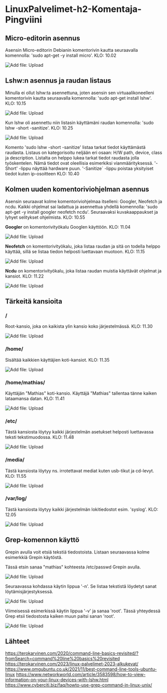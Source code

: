 # LinuxPalvelimet-h2-Komentaja-Pingviini

## Micro-editorin asennus
Asensin Micro-editorin Debianin komentorivin kautta seuraavalla komennolla: 'sudo apt-get -y install micro'. KLO: 10.02

![Add file: Upload](micro-install.png)

## Lshw:n asennus ja raudan listaus
Minulla ei ollut lshw:ta asennettuna, joten asensin sen virtuaalikoneelleni komentorivin kautta seuraavalla komennolla: 'sudo apt-get install lshw'. KLO: 10.15

![Add file: Upload](lshw-install.png)

Kun lshw oli asennettu niin listasin käyttämäni raudan komennolla: 'sudo lshw -short -sanitize'. KLO: 10.25

![Add file: Upload](KoneenRauta.png)

Komento 'sudo lshw -short -sanitize' listaa tarkat tiedot käyttämästä raudasta. Listaus on kategorisoitu neljään eri osaan: H/W path, device, class ja description. Listalta on helppo lukea tarkat tiedot raudasta jolla työskentelen. Nämä tiedot ovat oleellisia esimerkiksi vianmäärityksessä. '-Short' -lippu näyttää hardware puun. '-Sanitize´ -lippu poistaa yksityiset tiedot kuten ip-osoitteen KLO: 10.40

## Kolmen uuden komentoriviohjelman asennus
Asensin seuraavat kolme komentoriviohjelmaa itselleni: Googler, Neofetch ja ncdu. Kaikki ohjelmat sai ladattua ja asennettua yhdellä komennolla: 'sudo apt-get -y install googler neofetch ncdu'. Seuraavaksi kuvakaappaukset ja lyhyet selitykset ohjelmista. KLO: 10.55

**Googler** on komentorivityökalu Googlen käyttöön. KLO: 11.04

![Add file: Upload](googler.png)

**Neofetch** on komentorivityökalu, joka listaa raudan ja sitä on todella helppo käyttää, sillä se listaa tiedon helposti luettavaan muotoon. KLO: 11.15

![Add file: Upload](neofetch.png)

**Ncdu** on komentorivityökalu, joka listaa raudan muistia käyttävät ohjelmat ja kansiot. KLO: 11.22

![Add file: Upload](ncdu.png)

## Tärkeitä kansioita

### /
Root-kansio, joka on kaikista ylin kansio koko järjestelmässä. KLO: 11.30

![Add file: Upload](root.png)

### /home/
Sisältää kaikkien käyttäjien koti-kansiot. KLO: 11.35

![Add file: Upload](home.png)

### /home/mathias/
Käyttäjän "Mathias" koti-kansio. Käyttäjä "Mathias" tallentaa tänne kaiken lataamansa datan. KLO: 11.41

![Add file: Upload](mathias.png)

### /etc/
Tästä kansiosta löytyy kaikki järjestelmän asetukset helposti luettavassa teksti tekstimuodossa. KLO: 11.48

![Add file: Upload](etc.png)

### /media/
Tästä kansiosta löytyy ns. irrotettavat mediat kuten usb-tikut ja cd-levyt. KLO: 11.55

![Add file: Upload](media.png)

### /var/log/
Tästä kansiosta löytyy kaikki järjestelmän lokitiedostot esim. 'syslog'. KLO: 12.05

![Add file: Upload](varLog.png)

## Grep-komennon käyttö
Grepin avulla voit etsiä tekstiä tiedostoista. Listaan seuraavassa kolme esimerkkiä Grepin käytöstä.

Tässä etsin sanaa "mathias" kohteesta /etc/passwd Grepin avulla.

![Add file: Upload](grep1.png)

Seuraavassa kohdassa käytin lippua '-n'. Se listaa tekstistä löydetyt sanat löytämisjärjestyksessä.

![Add file: Upload](grep2.png)

Viimeisessä esimerkissä käytin lippua '-v' ja sanaa 'root'. Tässä yhteydessä Grep etsii tiedostosta kaiken muun paitsi sanan 'root'.

![Add file: Upload](grep3.png)

## Lähteet
https://terokarvinen.com/2020/command-line-basics-revisited/?fromSearch=command%20line%20basics%20revisited
https://terokarvinen.com/2023/linux-palvelimet-2023-alkukevat/
https://www.omgubuntu.co.uk/2021/11/best-command-line-tools-ubuntu-linux
https://www.networkworld.com/article/3583598/how-to-view-information-on-your-linux-devices-with-lshw.html
https://www.cyberciti.biz/faq/howto-use-grep-command-in-linux-unix/
